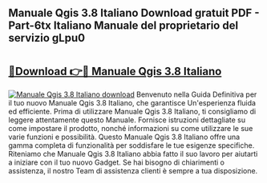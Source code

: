 ## Manuale Qgis 3.8 Italiano Download gratuit PDF - Part-6tx Italiano Manuale del proprietario del servizio gLpu0

# <h2><a href="http://dfgdlin.blite.top/?on=Manuale+Qgis+3.8+Italiano">🔗Download 👉🔴 Manuale Qgis 3.8 Italiano</a></h2>

[![Manuale Qgis 3.8 Italiano download](https://i.imgur.com/lujVjoI.png)](http://dfgdlin.blite.top/?on=Manuale+Qgis+3.8+Italiano)
Benvenuto nella Guida Definitiva per il tuo nuovo Manuale Qgis 3.8 Italiano, che garantisce Un'esperienza fluida ed efficiente. Prima di utilizzare Manuale Qgis 3.8 Italiano, ti consigliamo di leggere attentamente questo Manuale. Fornisce istruzioni dettagliate su come impostare il prodotto, nonché informazioni su come utilizzare le sue varie funzioni e possibilità. Questo Manuale Qgis 3.8 Italiano offre una gamma completa di funzionalità per soddisfare le tue esigenze specifiche. Riteniamo che Manuale Qgis 3.8 Italiano abbia fatto il suo lavoro per aiutarti a iniziare con il tuo nuovo Gadget. Se hai bisogno di chiarimenti o assistenza, il nostro Team di assistenza clienti è sempre a tua disposizione.
